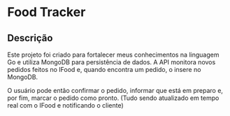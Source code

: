 # Food Tracker

## Descrição
Este projeto foi criado para fortalecer meus conhecimentos na linguagem Go e utiliza MongoDB para persistência de dados. A API monitora novos pedidos feitos no IFood e, quando encontra um pedido, o insere no MongoDB. 

O usuário pode então confirmar o pedido, informar que está em preparo e, por fim, marcar o pedido como pronto. (Tudo sendo atualizado em tempo real com o IFood e notificando o cliente)
